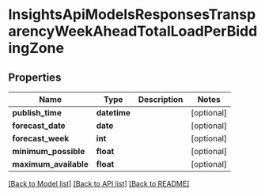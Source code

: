 # InsightsApiModelsResponsesTransparencyWeekAheadTotalLoadPerBiddingZone

## Properties
Name | Type | Description | Notes
------------ | ------------- | ------------- | -------------
**publish_time** | **datetime** |  | [optional] 
**forecast_date** | **date** |  | [optional] 
**forecast_week** | **int** |  | [optional] 
**minimum_possible** | **float** |  | [optional] 
**maximum_available** | **float** |  | [optional] 

[[Back to Model list]](../README.md#documentation-for-models) [[Back to API list]](../README.md#documentation-for-api-endpoints) [[Back to README]](../README.md)

